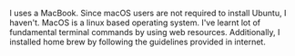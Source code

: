 I uses a MacBook. Since macOS users are not required to install Ubuntu, I haven't. MacOS is a linux based operating system. I've learnt lot of fundamental terminal commands by using web resources. Additionally, I installed home brew by following the guidelines provided in internet.